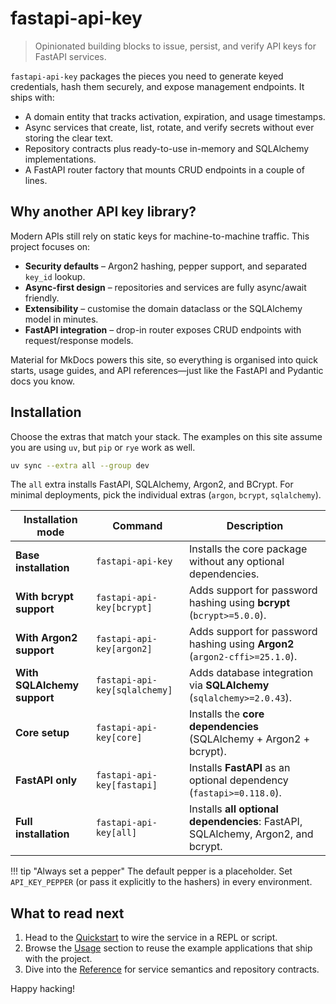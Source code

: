 # fastapi-api-key

> Opinionated building blocks to issue, persist, and verify API keys for FastAPI services.

`fastapi-api-key` packages the pieces you need to generate keyed credentials, hash them securely, and expose management endpoints. It ships with:

- A domain entity that tracks activation, expiration, and usage timestamps.
- Async services that create, list, rotate, and verify secrets without ever storing the clear text.
- Repository contracts plus ready-to-use in-memory and SQLAlchemy implementations.
- A FastAPI router factory that mounts CRUD endpoints in a couple of lines.

## Why another API key library?

Modern APIs still rely on static keys for machine-to-machine traffic. This project focuses on:

- **Security defaults** – Argon2 hashing, pepper support, and separated `key_id` lookup.
- **Async-first design** – repositories and services are fully async/await friendly.
- **Extensibility** – customise the domain dataclass or the SQLAlchemy model in minutes.
- **FastAPI integration** – drop-in router exposes CRUD endpoints with request/response models.

Material for MkDocs powers this site, so everything is organised into quick starts, usage guides, and API references—just like the FastAPI and Pydantic docs you know.

## Installation

Choose the extras that match your stack. The examples on this site assume you are using `uv`, but `pip` or `rye` work as well.

```bash
uv sync --extra all --group dev
```
The `all` extra installs FastAPI, SQLAlchemy, Argon2, and BCrypt. For minimal deployments, pick the individual extras (`argon`, `bcrypt`, `sqlalchemy`).

| Installation mode           | Command                                   | Description                                                                      |
| --------------------------- | ----------------------------------------- | -------------------------------------------------------------------------------- |
| **Base installation**       | `fastapi-api-key`             | Installs the core package without any optional dependencies.                     |
| **With bcrypt support**     | `fastapi-api-key[bcrypt]`     | Adds support for password hashing using **bcrypt** (`bcrypt>=5.0.0`).            |
| **With Argon2 support**     | `fastapi-api-key[argon2]`     | Adds support for password hashing using **Argon2** (`argon2-cffi>=25.1.0`).      |
| **With SQLAlchemy support** | `fastapi-api-key[sqlalchemy]` | Adds database integration via **SQLAlchemy** (`sqlalchemy>=2.0.43`).             |
| **Core setup**              | `fastapi-api-key[core]`       | Installs the **core dependencies** (SQLAlchemy + Argon2 + bcrypt).               |
| **FastAPI only**            | `fastapi-api-key[fastapi]`    | Installs **FastAPI** as an optional dependency (`fastapi>=0.118.0`).             |
| **Full installation**       | `fastapi-api-key[all]`        | Installs **all optional dependencies**: FastAPI, SQLAlchemy, Argon2, and bcrypt. |


!!! tip "Always set a pepper"
    The default pepper is a placeholder. Set `API_KEY_PEPPER` (or pass it explicitly to the hashers) in every environment.

## What to read next

1. Head to the [Quickstart](quickstart.md) to wire the service in a REPL or script.
2. Browse the [Usage](usage/inmemory.md) section to reuse the example applications that ship with the project.
3. Dive into the [Reference](reference/service.md) for service semantics and repository contracts.

Happy hacking!
